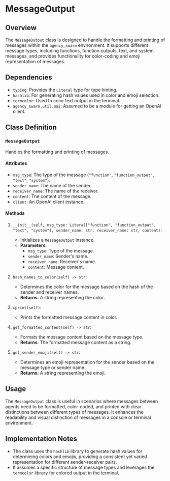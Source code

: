 # MessageOutput

## Overview

The `MessageOutput` class is designed to handle the formatting and printing of messages within the `agency_swarm` environment. It supports different message types, including functions, function outputs, text, and system messages, and provides functionality for color-coding and emoji representation of messages.

## Dependencies

- `typing`: Provides the `Literal` type for type hinting.
- `hashlib`: For generating hash values used in color and emoji selection.
- `termcolor`: Used to color text output in the terminal.
- `agency_swarm.util.oai`: Assumed to be a module for getting an OpenAI client.

## Class Definition

### `MessageOutput`

Handles the formatting and printing of messages.

#### Attributes

- `msg_type`: The type of the message (`"function"`, `"function_output"`, `"text"`, `"system"`).
- `sender_name`: The name of the sender.
- `receiver_name`: The name of the receiver.
- `content`: The content of the message.
- `client`: An OpenAI client instance.

#### Methods

1. `__init__(self, msg_type: Literal["function", "function_output", "text", "system"], sender_name: str, receiver_name: str, content)`:
   - Initializes a `MessageOutput` instance.
   - **Parameters**:
     - `msg_type`: Type of the message.
     - `sender_name`: Sender's name.
     - `receiver_name`: Receiver's name.
     - `content`: Message content.

2. `hash_names_to_color(self) -> str`:
   - Determines the color for the message based on the hash of the sender and receiver names.
   - **Returns**: A string representing the color.

3. `cprint(self)`:
   - Prints the formatted message content in color.

4. `get_formatted_content(self) -> str`:
   - Formats the message content based on the message type.
   - **Returns**: The formatted message content as a string.

5. `get_sender_emoji(self) -> str`:
   - Determines an emoji representation for the sender based on the message type or sender name.
   - **Returns**: A string representing the emoji.

## Usage

The `MessageOutput` class is useful in scenarios where messages between agents need to be formatted, color-coded, and printed with clear distinctions between different types of messages. It enhances the readability and visual distinction of messages in a console or terminal environment.

## Implementation Notes

- The class uses the `hashlib` library to generate hash values for determining colors and emojis, providing a consistent yet varied representation for different sender-receiver pairs.
- It assumes a specific structure of message types and leverages the `termcolor` library for colored output in the terminal.

